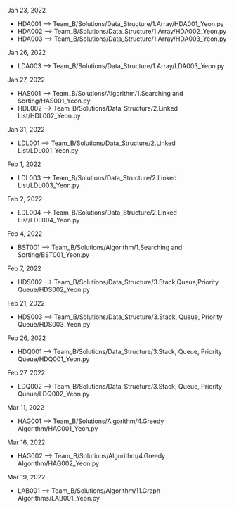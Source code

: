 Jan 23, 2022
 - HDA001 --> Team_B/Solutions/Data_Structure/1.Array/HDA001_Yeon.py
 - HDA002 --> Team_B/Solutions/Data_Structure/1.Array/HDA002_Yeon.py
 - HDA003 --> Team_B/Solutions/Data_Structure/1.Array/HDA003_Yeon.py

Jan 26, 2022
 - LDA003 --> Team_B/Solutions/Data_Structure/1.Array/LDA003_Yeon.py

Jan 27, 2022
 - HAS001 --> Team_B/Solutions/Algorithm/1.Searching and Sorting/HAS001_Yeon.py
 - HDL002 --> Team_B/Solutions/Data_Structure/2.Linked List/HDL002_Yeon.py

Jan 31, 2022
 - LDL001 --> Team_B/Solutions/Data_Structure/2.Linked List/LDL001_Yeon.py

Feb 1, 2022
 - LDL003 --> Team_B/Solutions/Data_Structure/2.Linked List/LDL003_Yeon.py

Feb 2, 2022
 - LDL004 --> Team_B/Solutions/Data_Structure/2.Linked List/LDL004_Yeon.py

Feb 4, 2022
 - BST001 --> Team_B/Solutions/Algorithm/1.Searching and Sorting/BST001_Yeon.py

Feb 7, 2022
 - HDS002 --> Team_B/Solutions/Data_Structure/3.Stack,Queue,Priority Queue/HDS002_Yeon.py

Feb 21, 2022
 - HDS003 --> Team_B/Solutions/Data_Structure/3.Stack, Queue, Priority Queue/HDS003_Yeon.py

Feb 26, 2022
 - HDQ001 --> Team_B/Solutions/Data_Structure/3.Stack, Queue, Priority Queue/HDQ001_Yeon.py

Feb 27, 2022
 - LDQ002 --> Team_B/Solutions/Data_Structure/3.Stack, Queue, Priority Queue/LDQ002_Yeon.py

Mar 11, 2022
 - HAG001 --> Team_B/Solutions/Algorithm/4.Greedy Algorithm/HAG001_Yeon.py

Mar 16, 2022
 - HAG002 --> Team_B/Solutions/Algorithm/4.Greedy Algorithm/HAG002_Yeon.py

Mar 19, 2022
 - LAB001 --> Team_B/Solutions/Algorithm/11.Graph Algorithms/LAB001_Yeon.py

 

